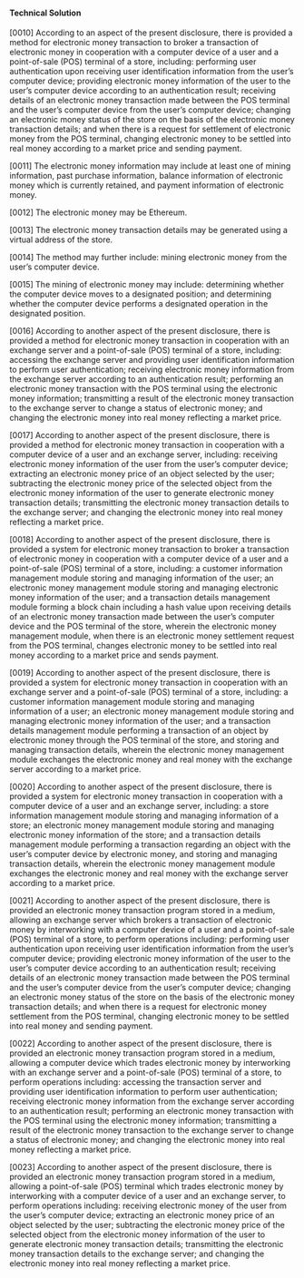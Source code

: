 #### Technical Solution
[0010] 	According to an aspect of the present disclosure, there is provided a method for electronic money transaction to broker a transaction of electronic money in cooperation with a computer device of a user and a point-of-sale (POS) terminal of a store, including: performing user authentication upon receiving user identification information from the user’s computer device; providing electronic money information of the user to the user’s computer device according to an authentication result; receiving details of an electronic money transaction made between the POS terminal and the user’s computer device from the user’s computer device; changing an electronic money status of the store on the basis of the electronic money transaction details; and when there is a request for settlement of electronic money from the POS terminal, changing electronic money to be settled into real money according to a market price and sending payment.

[0011] 	The electronic money information may include at least one of mining information, past purchase information, balance information of electronic money which is currently retained, and payment information of electronic money.

[0012] 	The electronic money may be Ethereum.

[0013] 	The electronic money transaction details may be generated using a virtual address of the store.

[0014] 	The method may further include: mining electronic money from the user’s computer device.

[0015] 	The mining of electronic money may include: determining whether the computer device moves to a designated position; and determining whether the computer device performs a designated operation in the designated position.

[0016] 	According to another aspect of the present disclosure, there is provided a method for electronic money transaction in cooperation with an exchange server and a point-of-sale (POS) terminal of a store, including: accessing the exchange server and providing user identification information to perform user authentication; receiving electronic money information from the exchange server according to an authentication result; performing an electronic money transaction with the POS terminal using the electronic money information; transmitting a result of the electronic money transaction to the exchange server to change a status of electronic money; and changing the electronic money into real money reflecting a market price.  

[0017] 	According to another aspect of the present disclosure, there is provided a method for electronic money transaction in cooperation with a computer device of a user and an exchange server, including: receiving electronic money information of the user from the user’s computer device; extracting an electronic money price of an object selected by the user; subtracting the electronic money price of the selected object from the electronic money information of the user to generate electronic money transaction details; transmitting the electronic money transaction details to the exchange server; and changing the electronic money into real money reflecting a market price.

[0018] 	According to another aspect of the present disclosure, there is provided a system for electronic money transaction to broker a transaction of electronic money in cooperation with a computer device of a user and a point-of-sale (POS) terminal of a store, including: a customer information management module storing and managing information of the user; an electronic money management module storing and managing electronic money information of the user; and a transaction details management module forming a block chain including a hash value upon receiving details of an electronic money transaction made between the user’s computer device and the POS terminal of the store, wherein the electronic money management module, when there is an electronic money settlement request from the POS terminal, changes electronic money to be settled into real money according to a market price and sends payment.

[0019] 	According to another aspect of the present disclosure, there is provided a system for electronic money transaction in cooperation with an exchange server and a point-of-sale (POS) terminal of a store, including: a customer information management module storing and managing information of a user; an electronic money management module storing and managing electronic money information of the user; and a transaction details management module performing a transaction of an object by electronic money through the POS terminal of the store, and storing and managing transaction details, wherein the electronic money management module exchanges the electronic money and real money with the exchange server according to a market price.

[0020] 	According to another aspect of the present disclosure, there is provided a system for electronic money transaction in cooperation with a computer device of a user and an exchange server, including: a store information management module storing and managing information of a store; an electronic money management module storing and managing electronic money information of the store; and a transaction details management module performing a transaction regarding an object with the user’s computer device by electronic money, and storing and managing transaction details, wherein the electronic money management module exchanges the electronic money and real money with the exchange server according to a market price.

[0021] 	According to another aspect of the present disclosure, there is provided an electronic money transaction program stored in a medium, allowing an exchange server which brokers a transaction of electronic money by interworking with a computer device of a user and a point-of-sale (POS) terminal of a store, to perform operations including: performing user authentication upon receiving user identification information from the user’s computer device; providing electronic money information of the user to the user’s computer device according to an authentication result; receiving details of an electronic money transaction made between the POS terminal and the user’s computer device from the user’s computer device; changing an electronic money status of the store on the basis of the electronic money transaction details; and when there is a request for electronic money settlement from the POS terminal, changing electronic money to be settled into real money and sending payment.

[0022] 	According to another aspect of the present disclosure, there is provided an electronic money transaction program stored in a medium, allowing a computer device which trades electronic money by interworking with an exchange server and a point-of-sale (POS) terminal of a store, to perform operations including: accessing the transaction server and providing user identification information to perform user authentication; receiving electronic money information from the exchange server according to an authentication result; performing an electronic money transaction with the POS terminal using the electronic money information; transmitting a result of the electronic money transaction to the exchange server to change a status of electronic money; and changing the electronic money into real money reflecting a market price.

[0023] 	According to another aspect of the present disclosure, there is provided an electronic money transaction program stored in a medium, allowing a point-of-sale (POS) terminal which trades electronic money by interworking with a computer device of a user and an exchange server, to perform operations including: receiving electronic money of the user from the user’s computer device; extracting an electronic money price of an object selected by the user; subtracting the electronic money price of the selected object from the electronic money information of the user to generate electronic money transaction details; transmitting the electronic money transaction details to the exchange server; and changing the electronic money into real money reflecting a market price.
